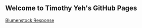 ## Welcome to Timothy Yeh's GitHub Pages
[Blumenstock Response]("https://github.com/tiyeh25/DATA-150_FALL_-2021/blob/fb4f886d46e002eba84869ddf5f1d627e6378d41/Blomenstock%20Final%20Response.md")
